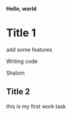 **Hello, world**

# Title 1

add some features

Writing code

Shalom

## Title 2

this is my first work task

